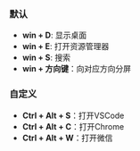 ### 默认
- **win + D**: 显示桌面
- **win + E**: 打开资源管理器
- **win + S**: 搜索
- **win + 方向键**：向对应方向分屏

### 自定义
- **Ctrl + Alt + S**：打开VSCode
- **Ctrl + Alt + C**：打开Chrome
- **Ctrl + Alt + W**：打开微信